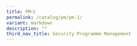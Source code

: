 ```yaml
---
title: PM᠆1
permalink: /catalog/pm/pm-1/
variant: markdown
description: ""
third_nav_title: Security Programme Management
---
```

